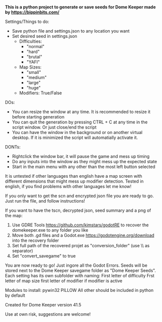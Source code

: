 **This is a python project to generate or save seeds for Dome Keeper made by https://bippinbits.com/**

Settings/Things to do:
- Save python file and settings.json to any location you want
- Set desired seed in settings.json
  - Difficulties:
    - "normal"
    - "hard" 
    - "brutal"
    - "YAFI"
  - Map Sizes:
    - "small"
    - "medium" 
    - "large"
    - "huge"
  - Modifiers: True/False

DOs:
- You can resize the window at any time. It is recommended to resize it before starting generation
- You can quit the generation by pressing CTRL + C at any time in the script window. Or just close/end the script
- You can have the window in the background or on another virtual desktop. If it is minimized the script will automatially activate it.

DONTs:
- Rightclick the window bar, it will pause the game and mess up timing
- Do any inputs into the window as they might mess up the expected state
- Start in the main menu with any other than the most left button selected

It is untested if other languages than english have a map screen with different dimensions that might mess up modifier detection. Tested in english, if you find problems with other languages let me know!

If you only want to get the scn and encrypted json file you are ready to go. Just run the file, and follow instructions!

If you want to have the tscn, decrypted json, seed summary and a png of the map:
1) Use GDRE Tools https://github.com/kimstars/godotRE to recover the domekeeper.exe to any folder you like
2) Move both .gd files and a Godot.exe https://godotengine.org/download into the recovery folder
3) Set full path of the recovered projet as "conversion_folder" (use \\\\ as separator)
4) Set "convert_savegame" to true
 
You are now ready to go! Just ingore all the Godot Errors.
Seeds will be stored next to the Dome Keeper savegame folder as "Dome Keeper Seeds". Each setting has its own subfolder with naming:
First letter of difficulty
Frst letter of map size
first letter of modifier if modifier is active



Modules to install:
pywin32
PILLOW
All other should be included in python by default

Created for Dome Keeper version 41.5

Use at own risk, suggestions are welcome!
